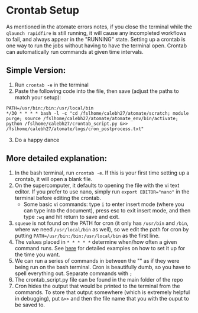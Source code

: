 # Crontab Setup

As mentioned in the atomate errors notes, if you close the terminal while the `qlaunch rapidfire` is still running, it will cause any incompleted workflows to fail, and always appear in the "RUNNING" state. Setting up a crontab is one way to run the jobs without having to have the terminal open. Crontab can automatically run commands at given time intervals. 

## Simple Version:
1. Run `crontab -e` in the terminal
2. Paste the following code into the file, then save (adjust the paths to match your setup):
```
PATH=/usr/bin:/bin:/usr/local/bin
*/30 * * * * bash -l -c "cd /fslhome/calebh27/atomate/scratch; module purge; source /fslhome/calebh27/atomate/atomate_env/bin/activate; python /fslhome/calebh27/crontab_script.py &>> /fslhome/calebh27/atomate/logs/cron_postprocess.txt"
```
3. Do a happy dance

## More detailed explanation:
1. In the bash terminal, run `crontab -e`. If this is your first time setting up a crontab, it will open a blank file.
2. On the supercomputer, it defaults to opening the file with the vi text editor. If you prefer to use nano, simply run `export EDITOR="nano"` in the terminal before editing the crontab.
   - Some basic vi commands: type `i` to enter insert mode (where you can type into the document), press esc to exit insert mode, and then type `:wq` and hit return to save and exit. 
4. `squeue` is not found on the PATH for cron (it only has `/usr/bin` and `/bin`, where we need `/usr/local/bin` as well), so we edit the path for cron by putting `PATH=/usr/bin:/bin:/usr/local/bin` as the first line.
5. The values placed in `* * * * *` determine when/how often a given command runs. See [here](https://crontab.guru/examples.html) for detailed examples on how to set it up for the time you want.
6. We can run a series of commands in between the "" as if they were being run on the bash terminal. Cron is beautifully dumb, so you have to spell everything out. Separate commands with `;`
7. The crontab_script.py file can be found in the main folder of the repo
8. Cron hides the output that would be printed to the terminal from the commands. To store that output somewhere (which is extremely helpful in debugging), put `&>>` and then the file name that you with the ouput to be saved to. 
